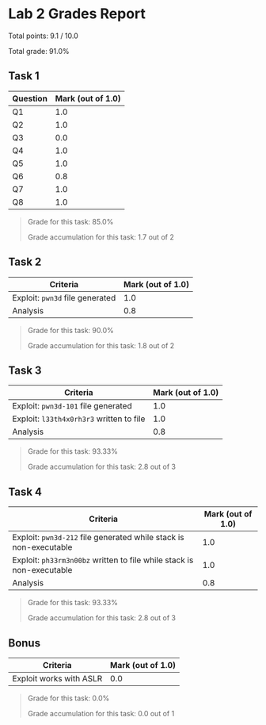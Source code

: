 # Lab 2 Grades Report

Total points: 9.1 / 10.0

Total grade: 91.0%

## Task 1

| Question | Mark (out of 1.0) |
| --- | --- |
| Q1 | 1.0 |
| Q2 | 1.0 |
| Q3 | 0.0 |
| Q4 | 1.0 |
| Q5 | 1.0 |
| Q6 | 0.8 |
| Q7 | 1.0 |
| Q8 | 1.0 |

> Grade for this task: 85.0%
>
> Grade accumulation for this task: 1.7 out of 2

## Task 2

| Criteria | Mark (out of 1.0) |
| --- | --- |
| Exploit: `pwn3d` file generated | 1.0 |
| Analysis | 0.8 |

> Grade for this task: 90.0%
>
> Grade accumulation for this task: 1.8 out of 2

## Task 3

| Criteria | Mark (out of 1.0) |
| --- | --- |
| Exploit: `pwn3d-101` file generated | 1.0 |
| Exploit: `l33th4x0rh3r3` written to file | 1.0 |
| Analysis | 0.8 |

> Grade for this task: 93.33%
>
> Grade accumulation for this task: 2.8 out of 3

## Task 4

| Criteria | Mark (out of 1.0) |
| --- | --- |
| Exploit: `pwn3d-212` file generated while stack is non-executable | 1.0 |
| Exploit: `ph33rm3n00bz` written to file while stack is non-executable | 1.0 |
| Analysis | 0.8 |

> Grade for this task: 93.33%
>
> Grade accumulation for this task: 2.8 out of 3

## Bonus

| Criteria | Mark (out of 1.0) |
| --- | --- |
| Exploit works with ASLR | 0.0 |

> Grade for this task: 0.0%
>
> Grade accumulation for this task: 0.0 out of 1

